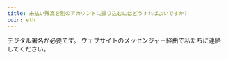 ```yaml
---
title: 未払い残高を別のアカウントに振り込むにはどうすればよいですか?
coin: eth
---
```


デジタル署名が必要です。 ウェブサイトのメッセンジャー経由で私たちに連絡してください。
